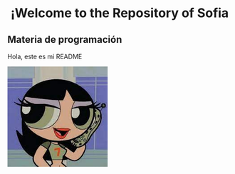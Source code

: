 
<h1 align="center"> ¡Welcome to the Repository of Sofia </h1>
<h2> Materia de programación </h2>

Hola, este es mi README 

![Imagen](/imagenes/descarga.jpeg)

